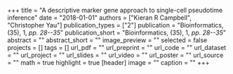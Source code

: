 +++
title = "A descriptive marker gene approach to single-cell pseudotime inference"
date = "2018-01-01"
authors = ["Kieran R Campbell", "Christopher Yau"]
publication_types = ["2"]
publication = "Bioinformatics, (35), 1, _pp. 28--35_"
publication_short = "Bioinformatics, (35), 1, _pp. 28--35_"
abstract = ""
abstract_short = ""
image_preview = ""
selected = false
projects = []
tags = []
url_pdf = ""
url_preprint = ""
url_code = ""
url_dataset = ""
url_project = ""
url_slides = ""
url_video = ""
url_poster = ""
url_source = ""
math = true
highlight = true
[header]
image = ""
caption = ""
+++
